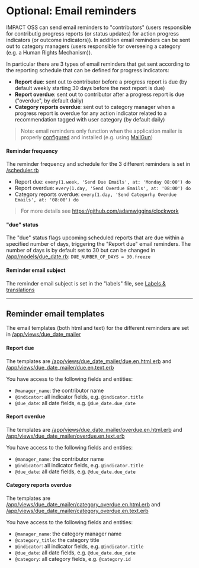 # Optional: Email reminders

IMPACT OSS can send email reminders to "contributors" (users responsible for contributig progress reports (or status updates) for action progress indicators (or outcome indicators)). In addition email reminders can be sent out to category managers (users responsible for overseeing a category (e.g. a Human Rights Mechanism)).

In particular there are 3 types of email reminders that get sent according to the reporting schedule that can be defined for progress indicators:
- **Report due**: sent out to contributor before a progress report is due (by default weekly starting 30 days before the next report is due)
- **Report overdue**: sent out to contributor after a progress report is due ("overdue", by default daily)
- **Category reports overdue**: sent out to category manager when a progress report is overdue for any action indicator related to a recommendation tagged with user category (by default daily)

> Note: email reminders only function when the application mailer is properly [configured](server-config/email.md) and installed (e.g. using [MailGun](server-installation/mailgun.md))

#### Reminder frequency

The reminder frequency and schedule for the 3 different reminders is set in [/scheduler.rb](https://github.com/impactoss/impactoss-server/blob/master/scheduler.rb:)
- Report due: `every(1.week, 'Send Due Emails', at: 'Monday 08:00') do`
- Report overdue: `every(1.day, 'Send Overdue Emails', at: '08:00') do`
- Category reports overdue: `every(1.day, 'Send Categorhy Overdue Emails', at: '08:00') do`

> For more details see https://github.com/adamwiggins/clockwork

#### "due" status

The "due" status flags upcoming scheduled reports that are due within a specified number of days, triggering the "Report due" email reminders. The number of days is by default set to 30 but can be changed in
[/app/models/due_date.rb](https://github.com/impactoss/impactoss-server/blob/master/app/models/due_date.rb):
`DUE_NUMBER_OF_DAYS = 30.freeze`

#### Reminder email subject

The reminder email subject is set in the "labels" file, see [Labels & translations](server-config/locales.md)

---

## Reminder email templates

The email templates (both html and text) for the different reminders are set in
[/app/views/due_date_mailer](https://github.com/impactoss/impactoss-server/blob/master/app/views/due_date_mailer)

#### Report due

The templates are
[/app/views/due_date_mailer/due.en.html.erb](https://github.com/impactoss/impactoss-server/blob/master/app/views/due_date_mailer/due.en.html.erb) and [/app/views/due_date_mailer/due.en.text.erb](https://github.com/impactoss/impactoss-server/blob/master/app/views/due_date_mailer/due.en.text.erb)

You have access to the following fields and entities:
- `@manager_name`: the contributor name
- `@indicator`: all indicator fields, e.g. `@indicator.title`
- `@due_date`: all date fields, e.g. `@due_date.due_date`

#### Report overdue

The templates are [/app/views/due_date_mailer/overdue.en.html.erb](https://github.com/impactoss/impactoss-server/blob/master/app/views/due_date_mailer/overdue.en.html.erb) and [/app/views/due_date_mailer/overdue.en.text.erb](https://github.com/impactoss/impactoss-server/blob/master/app/views/due_date_mailer/overdue.en.text.erb)

You have access to the following fields and entities:
- `@manager_name`: the contributor name
- `@indicator`: all indicator fields, e.g. `@indicator.title`
- `@due_date`: all date fields, e.g. `@due_date.due_date`

#### Category reports overdue

The templates are [/app/views/due_date_mailer/category_overdue.en.html.erb](https://github.com/impactoss/impactoss-server/blob/master/app/views/due_date_mailer/category_overdue.en.html.erb) and [/app/views/due_date_mailer/category_overdue.en.text.erb](https://github.com/impactoss/impactoss-server/blob/master/app/views/due_date_mailer/category_overdue.en.text.erb)

You have access to the following fields and entities:
- `@manager_name`: the category manager name
- `@category_title`: the category title
- `@indicator`: all indicator fields, e.g. `@indicator.title`
- `@due_date`: all date fields, e.g. `@due_date.due_date`
- `@category`: all category fields, e.g. `@category.id`